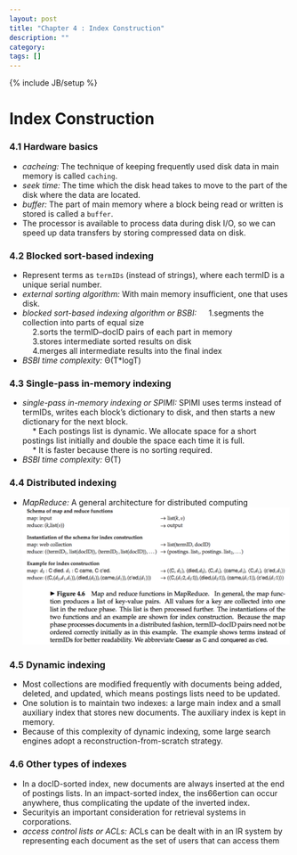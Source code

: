```yaml
---
layout: post
title: "Chapter 4 : Index Construction"
description: ""
category: 
tags: []
---
```

{% include JB/setup %}
# Index Construction
### 4.1 Hardware basics
* *cacheing:* The technique of keeping frequently used disk data in main memory is called `caching`.   
* *seek time:* The time which the disk head takes to move to the part of the disk where the data are located.  
* *buffer:* The part of main memory where a block being read or written is stored is called a `buffer`.  
* The processor is available to process data during disk I/O, so we can speed up data transfers by storing compressed data on disk.  

### 4.2 Blocked sort-based indexing
* Represent terms as `termIDs` (instead of strings), where each termID is a unique serial number.  
* *external sorting algorithm:* With main memory insufficient, one that uses disk.  
* *blocked sort-based indexing algorithm or BSBI:* 
&emsp; 1.segments the collection into parts of equal size  
&emsp; 2.sorts the termID–docID pairs of each part in memory  
&emsp; 3.stores intermediate sorted results on disk  
&emsp; 4.merges all intermediate results into the final index  
* *BSBI time complexity:* Θ(T*logT)  

### 4.3 Single-pass in-memory indexing
* *single-pass in-memory indexing or SPIMI:*  SPIMI uses terms instead of termIDs, writes each block’s dictionary to disk, and then starts a new dictionary for the next block.  
&emsp; * Each postings list is dynamic. We allocate space for a short postings list initially and double the space each time it is full.  
&emsp; * It is faster because there is no sorting required.  
* *BSBI time complexity:* Θ(T)   

### 4.4 Distributed indexing
* *MapReduce:* A general architecture for distributed computing
![refer to figure 4.6](../snapshot/8.png)

### 4.5 Dynamic indexing
* Most collections are modified frequently with documents being added, deleted, and updated, which means postings lists need to be updated.  
* One solution is to maintain two indexes: a large main index and a small auxiliary index that stores new documents. The auxiliary index is kept in memory.    
* Because of this complexity of dynamic indexing, some large search engines adopt a reconstruction-from-scratch strategy.  

### 4.6 Other types of indexes
* In a docID-sorted index, new documents are always inserted at the end of postings lists. In an impact-sorted index, the ins66ertion can occur anywhere, thus complicating the update of the inverted index.  
* Securityis an important consideration for retrieval systems in corporations.
* *access control lists or ACLs:* ACLs can be dealt with in an IR system by representing each document as the set of users that can access them 
